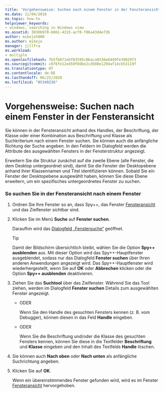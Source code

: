 ```yaml
---
title: 'Vorgehensweise: Suchen nach einem Fenster in der Fensteransicht | Microsoft-Dokumentation'
ms.date: 11/04/2016
ms.topic: how-to
helpviewer_keywords:
- windows, searching in Windows view
ms.assetid: 30306970-b861-4315-acf8-f86a43d4e73b
author: mikejo5000
ms.author: mikejo
manager: jillfra
ms.workload:
- multiple
ms.openlocfilehash: fb5fb871ebf03595c0baca0336e8449fe39029f3
ms.sourcegitcommit: c076fe12e459f0dbe2cd508e1294af14cb53119f
ms.translationtype: HT
ms.contentlocale: de-DE
ms.lasthandoff: 06/25/2020
ms.locfileid: "85349236"
---
```

# <a name="how-to-search-for-a-window-in-windows-view"></a>Vorgehensweise: Suchen nach einem Fenster in der Fensteransicht
Sie können in der Fensteransicht anhand des Handles, der Beschriftung, der Klasse oder einer Kombination aus Beschriftung und Klasse als Suchkriterium nach einem Fenster suchen. Sie können auch die anfängliche Richtung der Suche angeben. In den Feldern im Dialogfeld werden die Attribute des ausgewählten Fensters in der Fensterstruktur angezeigt.

 Erweitern Sie die Struktur zunächst auf die zweite Ebene (alle Fenster, die dem Desktop untergeordnet sind), damit Sie die Fenster der Desktopebene anhand ihrer Klassennamen und Titel identifizieren können. Sobald Sie ein Fenster der Desktopebene ausgewählt haben, können Sie diese Ebene erweitern, um ein spezifisches untergeordnetes Fenster zu suchen.

### <a name="to-search-for-a-window-in-windows-view"></a>So suchen Sie in der Fensteransicht nach einem Fenster

1. Ordnen Sie Ihre Fenster so an, dass Spy++, das Fenster [Fensteransicht](../debugger/windows-view.md) und das Zielfenster sichtbar sind.

2. Klicken Sie im Menü **Suche** auf **Fenster suchen**.

    Daraufhin wird das [Dialogfeld „Fenstersuche“](../debugger/window-search-dialog-box.md) geöffnet.

   > [!TIP]
   > Damit der Bildschirm übersichtlich bleibt, wählen Sie die Option **Spy++ ausblenden** aus. Mit dieser Option wird das Spy++-Hauptfenster ausgeblendet, sodass nur das Dialogfeld **Fenster suchen** über Ihren anderen Anwendungen angezeigt wird. Das Spy++-Hauptfenster wird wiederhergestellt, wenn Sie auf **OK** oder **Abbrechen** klicken oder die Option **Spy++ ausblenden** deaktivieren.

3. Ziehen Sie das **Suchtool** über das Zielfenster. Während Sie das Tool ziehen, werden im Dialogfeld **Fenster suchen** Details zum ausgewählten Fenster angezeigt.

   - ODER

     Wenn Sie den Handle des gesuchten Fensters kennen (z. B. vom Debugger), können diesen in das Feld **Handle** eingeben.

   - ODER

     Wenn Sie die Beschriftung und/oder die Klasse des gesuchten Fensters kennen, können Sie diese in die Textfelder **Beschriftung** und **Klasse** eingeben und den Inhalt des Textfelds **Handle** löschen.

4. Sie können auch **Nach oben** oder **Nach unten** als anfängliche Suchrichtung angeben.

5. Klicken Sie auf **OK**.

    Wenn ein übereinstimmendes Fenster gefunden wird, wird es im Fenster [Fensteransicht](../debugger/windows-view.md) hervorgehoben.